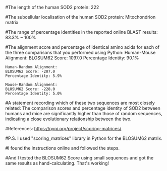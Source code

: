 #The length of the human SOD2 protein: 222

#The subcellular localisation of the human SOD2 protein: Mitochondrion matrix

#The range of percentage identities in the reported online BLAST results: 83.3% ~ 100%

#The alignment score and percentage of identical amino acids for each of the three comparisons that you performed using Python: 
    Human-Mouse Alignment:
    BLOSUM62 Score: 1097.0
    Percentage Identity: 90.1%

    Human-Random Alignment:
    BLOSUM62 Score: -207.0
    Percentage Identity: 5.9%

    Mouse-Random Alignment:
    BLOSUM62 Score: -228.0
    Percentage Identity: 5.0% 

#A statement recording which of these two sequences are most closely related: The comparison scores and percentage identity of SOD2 between humans and mice are significantly higher than those of random sequences, indicating a close evolutionary relationship between the two.

#References: https://pypi.org/project/scoring-matrices/

#P.S. I used "scoring_matrices" library in Python for the BLOSUM62 matrix. 

#I found the instructions online and followed the steps. 

#And I tested the BLOSUM62 Score using small sequences and got the same results as hand-calculating. That's working!
